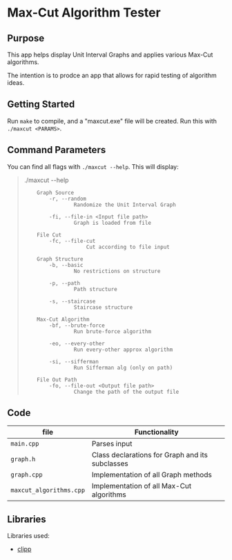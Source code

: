 # Max-Cut Algorithm Tester

## Purpose

This app helps display Unit Interval Graphs and applies various Max-Cut algorithms.

The intention is to prodce an app that allows for rapid testing of algorithm ideas.

## Getting Started

Run `make` to compile, and a "maxcut.exe" file will be created. Run this with `./maxcut <PARAMS>`.

## Command Parameters

You can find all flags with `./maxcut --help`. This will display:

> ./maxcut --help
>
>         Graph Source
>             -r, --random
>                     Randomize the Unit Interval Graph
> 
>             -fi, --file-in <Input file path>
>                     Graph is loaded from file
>
>         File Cut
>             -fc, --file-cut
>                         Cut according to file input
> 
>         Graph Structure
>             -b, --basic
>                     No restrictions on structure
> 
>             -p, --path
>                     Path structure
> 
>             -s, --staircase
>                     Staircase structure
> 
>         Max-Cut Algorithm
>             -bf, --brute-force
>                     Run brute-force algorithm
> 
>             -eo, --every-other
>                     Run every-other approx algorithm
> 
>             -si, --sifferman
>                     Run Sifferman alg (only on path)
> 
>         File Out Path
>             -fo, --file-out <Output file path>
>                     Change the path of the output file


## Code

| file                    | Functionality                                   |
|-------------------------|-------------------------------------------------|
| `main.cpp`              | Parses input                                    |
| `graph.h`               | Class declarations for Graph and its subclasses |
| `graph.cpp`             | Implementation of all Graph methods             |
| `maxcut_algorithms.cpp` | Implementation of all Max-Cut algorithms        |


## Libraries

Libraries used:

 * [clipp](https://github.com/muellan/clipp)

